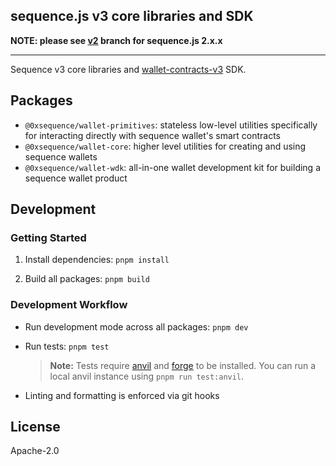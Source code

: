 ## sequence.js v3 core libraries and SDK

**NOTE: please see [v2](https://github.com/0xsequence/sequence.js/tree/v2) branch for sequence.js 2.x.x**

---

Sequence v3 core libraries and [wallet-contracts-v3](https://github.com/0xsequence/wallet-contracts-v3) SDK.

## Packages

- `@0xsequence/wallet-primitives`: stateless low-level utilities specifically for interacting directly with sequence wallet's smart contracts
- `@0xsequence/wallet-core`: higher level utilities for creating and using sequence wallets
- `@0xsequence/wallet-wdk`: all-in-one wallet development kit for building a sequence wallet product

## Development

### Getting Started

1. Install dependencies:
   `pnpm install`

2. Build all packages:
   `pnpm build`

### Development Workflow

- Run development mode across all packages:
  `pnpm dev`

- Run tests:
  `pnpm test`

  > **Note:** Tests require [anvil](https://github.com/foundry-rs/foundry/tree/master/anvil) and [forge](https://github.com/foundry-rs/foundry) to be installed. You can run a local anvil instance using `pnpm run test:anvil`.

- Linting and formatting is enforced via git hooks

## License

Apache-2.0
